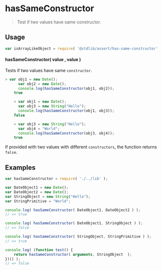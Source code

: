 <!--

@license Apache-2.0

Copyright (c) 2018 The Stdlib Authors.

Licensed under the Apache License, Version 2.0 (the "License");
you may not use this file except in compliance with the License.
You may obtain a copy of the License at

   http://www.apache.org/licenses/LICENSE-2.0

Unless required by applicable law or agreed to in writing, software
distributed under the License is distributed on an "AS IS" BASIS,
WITHOUT WARRANTIES OR CONDITIONS OF ANY KIND, either express or implied.
See the License for the specific language governing permissions and
limitations under the License.

-->

# hasSameConstructor

> Test if two values have same constructor.

<section class="usage">

## Usage

```javascript
var isArrayLikeObject = require( '@stdlib/assert/has-same-constructor' );
```

#### hasSameConstructor( value , value )

Tests if two values have same `constructor`.

<!-- eslint-disable object-curly-newline -->

```javascript
> var obj1 = new Date();
      var obj2 = new Date();
      console.log(hasSameConstructor(obj1, obj2));
    true

    > var obj1 = new Date();
      var obj3 = new String("Hello");
      console.log(hasSameConstructor(obj1, obj3));
    false

    > var obj3 = new String("Hello");
      var obj4 = "World";
      console.log(hasSameConstructor(obj3, obj4));
    true
```

If provided with two values with different `constructors`, the function returns `false`.

</section>

<!-- /.usage -->

<section class="examples">

## Examples

<!-- eslint-disable object-curly-newline, object-curly-spacing, no-empty-function, no-restricted-syntax -->

<!-- eslint no-undef: "error" -->

```javascript
var hasSameConstructor = require( './../lib' );

var DateObject1 = new Date();
var DateObject2 = new Date();
var StringObject = new String("Hello");
var StringPrimitive = "World";

console.log( hasSameConstructor( DateObject1, DateObject2 ) );
// => true

console.log( hasSameConstructor( DateObject1, StringObject ) );
// => false

console.log( hasSameConstructor( StringObject, StringPrimitive ) );
// => true

console.log( (function test() {
	return hasSameConstructor( arguments, StringObject  );
})() );
// => false
```

</section>
